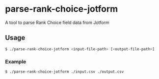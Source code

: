 # parse-rank-choice-jotform

A tool to parse Rank Choice field data from Jotform

## Usage

```bash
$ ./parse-rank-choice-jotform <input-file-path> [<output-file-path>]
```

### Example

```bash
$ ./parse-rank-choice-jotform ./input.csv ./output.csv
```
